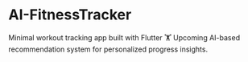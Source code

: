# AI-FitnessTracker
Minimal workout tracking app built with Flutter 🏋️ Upcoming AI-based recommendation system for personalized progress insights.
